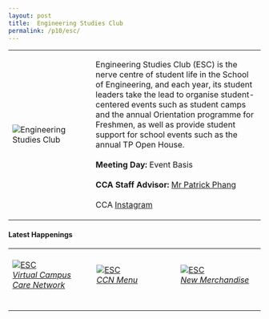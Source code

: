 ```yaml
---
layout: post
title:  Engineering Studies Club
permalink: /p10/esc/
---
```


<div>
    <table>
        <tr>
            <td style="width:33%"><image src="{{site.baseurl}}/images/CCA_esc.jpg" style="display:block;margin-left:auto;margin-right:auto;" alt="Engineering Studies Club"></image></td>
            <td>
                <p>
                    Engineering Studies Club (ESC) is the nerve centre of student life in the School of Engineering, and each year, its student leaders take the lead to organise student-centered events such as student camps and the annual Orientation programme for Freshmen, as well as provide student support for school events such as the annual TP Open House.<br>
                    <br>
                    <b>Meeting Day:</b> Event Basis<br>
                    <br>
                    <b>CCA Staff Advisor:</b> <a href="mailto:chianwei@tp.edu.sg">Mr Patrick Phang</a><br>
                    <br>
                    CCA <a href="https://www.instagram.com/tp_esc">Instagram</a>
                </p>
            </td>
        </tr>
    </table>
</div>

#### Latest Happenings

<div>
    <table>
        <tr>
            <td style="width:33%"><br>
                <a href="https://www.instagram.com/p/CDfxutCnSqE/">
                    <image src="{{site.baseurl}}/images/CCA-esc_IG.jpg" style="display:block;margin-left:auto;margin-right:auto;" alt="ESC">
                    <h6 style="margin-top:0%">Virtual Campus Care Network</h6>
                    </image>
                </a>
            </td>
            <td style="width:33%"><br>
                <a href="https://www.instagram.com/p/CDfx32uHDKa/">
                    <image src="{{site.baseurl}}/images/CCA-esc_IG2.jpg" style="display:block;margin-left:auto;margin-right:auto;" alt="ESC">
                    <h6 style="margin-top:0%">CCN Menu</h6>
                    </image>
                </a>
            </td>
            <td style="width:33%"><br>
                <a href="https://www.instagram.com/p/CERPSmbHdB3/">
                    <image src="{{site.baseurl}}/images/CCA-esc_IG3.jpg" style="display:block;margin-left:auto;margin-right:auto;" alt="ESC">
                    <h6 style="margin-top:0%">New Merchandise</h6>    
                    </image>
                </a>
            </td>
        </tr>
    </table>
</div>
